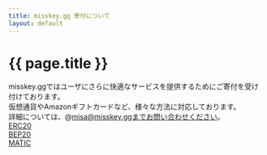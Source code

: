 ```yaml
---
title: misskey.gg 寄付について
layout: default
---
```

 
# {{ page.title }}

misskey.ggではユーザにさらに快適なサービスを提供するためにご寄付を受け付けております。  
仮想通貨やAmazonギフトカードなど、様々な方法に対応しております。  
詳細については、@misa@misskey.ggまでお問い合わせください。  
[ERC20](https://etherscan.io/address/0x8b0102B188D0ec737C73240dB0847484C98f80D0)  
[BEP20](https://bscscan.com/address/0x8b0102B188D0ec737C73240dB0847484C98f80D0)  
[MATIC](https://polygonscan.com/address/0x8b0102B188D0ec737C73240dB0847484C98f80D0)  
